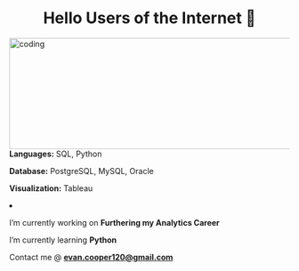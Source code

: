 <h1 align="center">Hello Users of the Internet 👋</h1> 
<img align="left" alt="coding" width="800" height="200" src="https://github.com/evanjcooper/evanjcooper/assets/149256581/c0cadce8-270b-40a0-91c0-9b31d92cb0b4">



<p>
  
**Languages:** SQL, Python

**Database:** PostgreSQL, MySQL, Oracle

**Visualization:** Tableau </p>




<li>
  
I’m currently working on **Furthering my Analytics Career**

 I’m currently learning **Python**

 Contact me @ **evan.cooper120@gmail.com** </li> 





